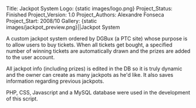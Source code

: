 Title: Jackpot System
Logo: {static images/logo.png}
Project_Status: Finished
Project_Version: 1.0
Project_Authors: Alexandre Fonseca
Project_Start: 2008/10
Gallery:
    {static images/jackpot_preview.png}||Jackpot System

A custom jackpot system ordered by DGBux (a PTC site) whose purpose is to allow
users to buy tickets. When all tickets get bought, a specified number of
winning tickets are automatically drawn and the prizes are added to the user
account.

<!-- PELICAN_END_SUMMARY -->

All jackpot info (including prizes) is edited in the DB so it is truly dynamic
and the owner can create as many jackpots as he'd like. It also saves
information regarding previous jackpots.

PHP, CSS, Javascript and a MySQL database were used in the development of this
script.
